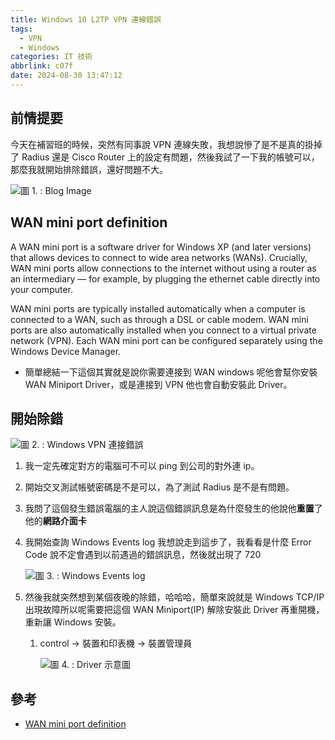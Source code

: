 ```yaml
---
title: Windows 10 L2TP VPN 連線錯誤
tags:
  - VPN
  - Windows
categories: IT 技術
abbrlink: c07f
date: 2024-08-30 13:47:12
---
```


## 前情提要

今天在補習班的時候，突然有同事說 VPN 連線失敗，我想說慘了是不是真的掛掉了 Radius 還是 Cisco Router 上的設定有問題，然後我試了一下我的帳號可以，那麼我就開始排除錯誤，還好問題不大。

<!--more-->

![圖 1. : Blog Image](https://imgur.com/TpAWGlJ.png)

## WAN mini port definition

A WAN mini port is a software driver for Windows XP (and later versions) that allows devices to connect to wide area networks (WANs). Crucially, WAN mini ports allow connections to the internet without using a router as an intermediary — for example, by plugging the ethernet cable directly into your computer.

WAN mini ports are typically installed automatically when a computer is connected to a WAN, such as through a DSL or cable modem. WAN mini ports are also automatically installed when you connect to a virtual private network (VPN). Each WAN mini port can be configured separately using the Windows Device Manager.

* 簡單總結一下這個其實就是說你需要連接到 WAN windows 呢他會幫你安裝 WAN Miniport Driver，或是連接到 VPN 他也會自動安裝此 Driver。

## 開始除錯

![圖 2. : Windows VPN 連接錯誤](https://imgur.com/44XrYRw.png)

1. 我一定先確定對方的電腦可不可以 ping 到公司的對外連 ip。
2. 開始交叉測試帳號密碼是不是可以，為了測試 Radius 是不是有問題。
3. 我問了這個發生錯誤電腦的主人說這個錯誤訊息是為什麼發生的他說他**重置**了他的**網路介面卡**
4. 我開始查詢 Windows Events log 我想說走到這步了，我看看是什麼 Error Code 說不定會遇到以前遇過的錯誤訊息，然後就出現了 720

    ![圖 3. : Windows Events log](https://imgur.com/OTXieNt.png)

5. 然後我就突然想到某個夜晚的除錯，哈哈哈，簡單來說就是 Windows TCP/IP 出現故障所以呢需要把這個 WAN Miniport(IP) 解除安裝此 Driver 再重開機，重新讓 Windows 安裝。
   1. control -> 裝置和印表機 -> 裝置管理員

        ![圖 4. : Driver 示意圖](https://imgur.com/fq6lEsr.png)

## 參考

* [WAN mini port definition](https://nordvpn.com/zh-tw/cybersecurity/glossary/wan-mini-port/)
